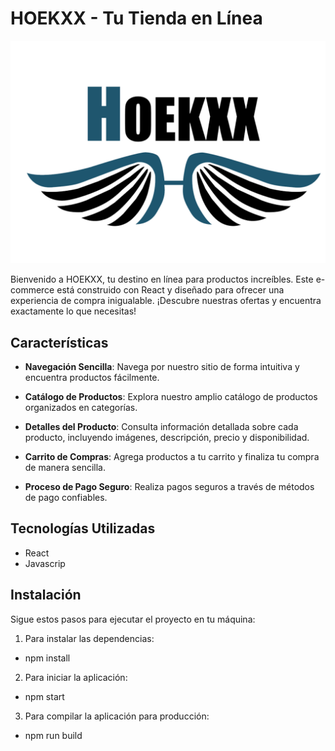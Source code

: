 # HOEKXX - Tu Tienda en Línea

![HOEKXX Logo](./public/imagenes/logo.png)

Bienvenido a HOEKXX, tu destino en línea para productos increíbles. Este e-commerce está construido con React y diseñado para ofrecer una experiencia de compra inigualable. ¡Descubre nuestras ofertas y encuentra exactamente lo que necesitas!


## Características

- **Navegación Sencilla**: Navega por nuestro sitio de forma intuitiva y encuentra productos fácilmente.

- **Catálogo de Productos**: Explora nuestro amplio catálogo de productos organizados en categorías.

- **Detalles del Producto**: Consulta información detallada sobre cada producto, incluyendo imágenes, descripción, precio y disponibilidad.

- **Carrito de Compras**: Agrega productos a tu carrito y finaliza tu compra de manera sencilla.

- **Proceso de Pago Seguro**: Realiza pagos seguros a través de métodos de pago confiables.

## Tecnologías Utilizadas

- React
- Javascrip

## Instalación

Sigue estos pasos para ejecutar el proyecto en tu máquina:

1. Para instalar las dependencias:

- npm install

2. Para iniciar la aplicación:
- npm start

3. Para compilar la aplicación para producción:
- npm run build